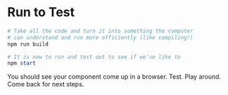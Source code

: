 # Run to Test

```PowerShell
# Take all the code and turn it into something the computer
# can understand and run more efficiently (like compiling!)
npm run build

# It is now to run and test out to see if we've like to 
npm start
```
You should see your component come up in a browser. Test. Play around. Come back for next steps. 